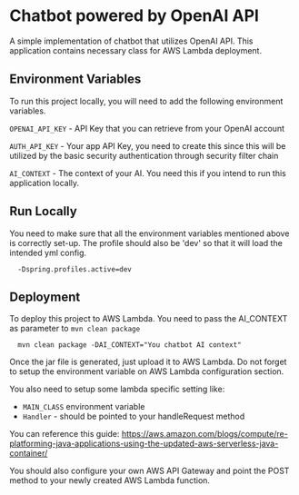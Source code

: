 
# Chatbot powered by OpenAI API

A simple implementation of chatbot that utilizes OpenAI API. This application contains necessary class for AWS Lambda deployment.




## Environment Variables

To run this project locally, you will need to add the following environment variables.

`OPENAI_API_KEY` - API Key that you can retrieve from your OpenAI account

`AUTH_API_KEY` - Your app API Key, you need to create this since this will be utilized by the basic security authentication through security filter chain

`AI_CONTEXT` - The context of your AI. You need this if you intend to run this application locally.


## Run Locally

You need to make sure that all the environment variables mentioned above is correctly set-up. The profile should also be 'dev' so that it will load the intended yml config.

```
  -Dspring.profiles.active=dev
```


## Deployment

To deploy this project to AWS Lambda. You need to pass the AI_CONTEXT as parameter to `mvn clean package`

```
  mvn clean package -DAI_CONTEXT="You chatbot AI context"
```

Once the jar file is generated, just upload it to AWS Lambda.
Do not forget to setup the environment variable on AWS Lambda configuration section.

You also need to setup some lambda specific setting like:

- `MAIN_CLASS` environment variable
- `Handler` - should be pointed to your handleRequest method

You can reference this guide:
https://aws.amazon.com/blogs/compute/re-platforming-java-applications-using-the-updated-aws-serverless-java-container/

You should also configure your own AWS API Gateway and point the POST method to your newly created AWS Lambda function.